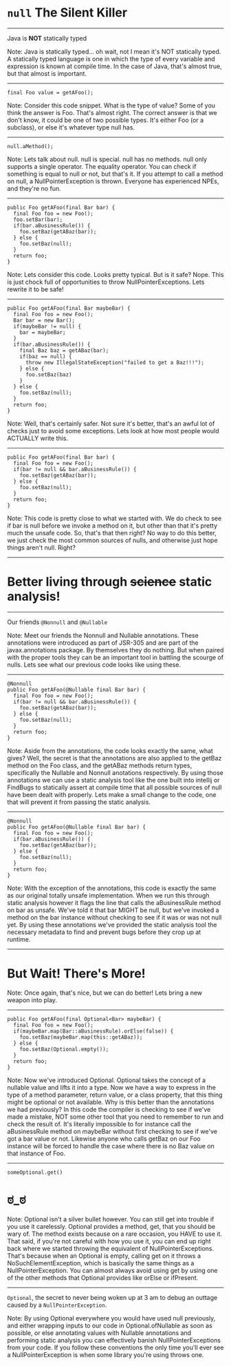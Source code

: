 # `null` The Silent Killer

---

Java is **NOT** statically typed <!-- .element: class="fragment" -->

Note:
Java is statically typed… oh wait, not I mean it's NOT statically typed.
A statically typed language is one in which the type of every variable and expression
is known at compile time. In the case of Java, that's almost true, but that almost is
important.

---

```
final Foo value = getAFoo();
```

Note:
Consider this code snippet. What is the type of value? Some of you think the answer is
Foo. That's almost right. The correct answer is that we don't know, it could be one of
two possible types. It's either Foo (or a subclass), or else it's whatever type null
has.

---

```
null.aMethod();
```

Note:
Lets talk about null. null is special. null has no methods. null only supports a
single operator. The equality operator. You can check if something is equal to null
or not, but that's it. If you attempt to call a method on null, a NullPointerException
is thrown. Everyone has experienced NPEs, and they're no fun.

---

```
public Foo getAFoo(final Bar bar) {
  final Foo foo = new Foo();
  foo.setBar(bar);
  if(bar.aBusinessRule()) {
    foo.setBaz(getABaz(bar));
  } else {
    foo.setBaz(null);
  }
  return foo;
}
```

Note:
Lets consider this code. Looks pretty typical. But is it safe? Nope. This is just
chock full of opportunities to throw NullPointerExceptions. Lets rewrite it to be
safe!

---

```
public Foo getAFoo(final Bar maybeBar) {
  final Foo foo = new Foo();
  Bar bar = new Bar();
  if(maybeBar != null) {
    bar = maybeBar;
  }
  if(bar.aBusinessRule()) {
    final Baz baz = getABaz(bar);
    if(baz == null) {
      throw new IllegalStateException("failed to get a Baz!!!");
    } else {
      foo.setBaz(baz)
    }
  } else {
    foo.setBaz(null);
  }
  return foo;
}
```

Note:
Well, that's certainly safer. Not sure it's better, that's an awful lot of checks
just to avoid some exceptions. Lets look at how most people would ACTUALLY write this.

---

```
public Foo getAFoo(final Bar bar) {
  final Foo foo = new Foo();
  if(bar != null && bar.aBusinessRule()) {
    foo.setBaz(getABaz(bar));
  } else {
    foo.setBaz(null);
  }
  return foo;
}
```

Note:
This code is pretty close to what we started with. We do check to see if bar is null
before we invoke a method on it, but other than that it's pretty much the unsafe code.
So, that's that then right? No way to do this better, we just check the most common
sources of nulls, and otherwise just hope things aren't null. Right?

---

# Better living through ~~science~~ static analysis!

---

Our friends `@Nonnull` and `@Nullable`

Note:
Meet our friends the Nonnull and Nullable annotations. These annotations were introduced
as part of JSR-305 and are part of the javax.annotations package. By themselves they do nothing.
But when paired with the proper tools they can be an important tool in battling the scourge
of nulls. Lets see what our previous code looks like using these.

---

```
@Nonnull
public Foo getAFoo(@Nullable final Bar bar) {
  final Foo foo = new Foo();
  if(bar != null && bar.aBusinessRule()) {
    foo.setBaz(getABaz(bar));
  } else {
    foo.setBaz(null);
  }
  return foo;
}
```

Note:
Aside from the annotations, the code looks exactly the same, what gives? Well, the secret
is that the annotations are also applied to the getBaz method on the Foo class, and the
getABaz methods return types, specifically the Nullable and Nonnull anotations respectively.
By using those annotations we can use a static analysis tool like the one built into
intellij or FindBugs to statically assert at compile time that all possible sources of
null have been dealt with properly. Lets make a small change to the code, one that
will prevent it from passing the static analysis.

---

```
@Nonnull
public Foo getAFoo(@Nullable final Bar bar) {
  final Foo foo = new Foo();
  if(bar.aBusinessRule()) {
    foo.setBaz(getABaz(bar));
  } else {
    foo.setBaz(null);
  }
  return foo;
}
```

Note:
With the exception of the annotations, this code is exactly the same as our original
totally unsafe implementation. When we run this through static analysis however it flags
the line that calls the aBusinessRule method on bar as unsafe. We've told it that bar
MIGHT be null, but we've invoked a method on the bar instance without checking to see
if it was or was not null yet. By using these annotations we've provided the static
analysis tool the necessary metadata to find and prevent bugs before they crop up
at runtime.

---

# But Wait! There's More!

Note:
Once again, that's nice, but we can do better! Lets bring a new weapon into play.

---

```
public Foo getAFoo(final Optional<Bar> maybeBar) {
  final Foo foo = new Foo();
  if(maybeBar.map(Bar::aBusinessRule).orElse(false)) {
    foo.setBaz(maybeBar.map(this::getABaz));
  } else {
    foo.setBaz(Optional.empty());
  }
  return foo;
}
```

Note:
Now we've introduced Optional. Optional takes the concept of a nullable value and
lifts it into a type. Now we have a way to express in the type of a method parameter,
return value, or a class property, that this thing might be optional or not available.
Why is this better than the annotations we had previously? In this code the compiler
is checking to see if we've made a mistake, NOT some other tool that you need to remember
to run and check the result of. It's literally impossible to for instance call the
aBusinessRule method on maybeBar without first checking to see if we've got a bar
value or not. Likewise anyone who calls getBaz on our Foo instance will be forced
to handle the case where there is no Baz value on that instance of Foo.

---

`someOptional.get()` 

# ಠ_ಠ

Note:
Optional isn't a silver bullet however. You can still get into trouble if you use it
carelessly. Optional provides a method, get, that you should be wary of. The method
exists because on a rare occasion, you HAVE to use it. That said, if you're not
careful with how you use it, you can end up right back where we started throwing the equivalent of
NullPointerExceptions. That's because when an Optional is empty, calling get on it
throws a NoSuchElementException, which is basically the same things as a 
NullPointerException. You can almost always avoid using get by using one of the other
methods that Optional provides like orElse or ifPresent.

---

`Optional`, the secret to never being woken up at 3 am to debug an outtage 
caused by a `NullPointerException`.

Note:
By using Optional everywhere you would have used null previously, and either wrapping
inputs to our code in Optional.ofNullable as soon as possible, or else annotating values
with Nullable annotations and performing static analysis you can effectively banish
NullPointerExceptions from your code. If you follow these conventions the only time
you'll ever see a NullPointerException is when some library you're using throws one.
